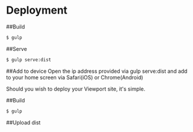 # Deployment

##Build
```sh
$ gulp
```

##Serve
```sh
$ gulp serve:dist
```

##Add to device
Open the ip address provided via gulp serve:dist and add to your home screen via Safari(iOS) or Chrome(Android)


Should you wish to deploy your Viewport site, it's simple.

##Build
```sh
$ gulp
```

##Upload
    dist
